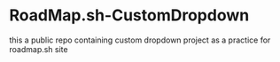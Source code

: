 # RoadMap.sh-CustomDropdown
this a public repo containing custom dropdown project as a practice for roadmap.sh site
